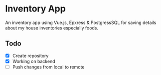 # Inventory App
An inventory app using Vue.js, Epxress &amp; PostgressSQL for saving details about my house inventories especially foods.

## Todo
- [x] Create repository
- [x] Working on backend
- [ ] Push changes from local to remote
